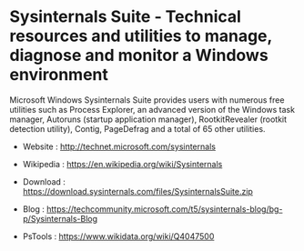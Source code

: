 # Sysinternals Suite - Technical resources and utilities to manage, diagnose and monitor a Windows environment

Microsoft Windows Sysinternals Suite provides users with numerous free utilities such as Process Explorer,
an advanced version of the Windows task manager, Autoruns (startup application manager),
RootkitRevealer (rootkit detection utility), Contig, PageDefrag and a total of 65 other utilities.

* Website : http://technet.microsoft.com/sysinternals
* Wikipedia : https://en.wikipedia.org/wiki/Sysinternals

* Download : https://download.sysinternals.com/files/SysinternalsSuite.zip
* Blog : https://techcommunity.microsoft.com/t5/sysinternals-blog/bg-p/Sysinternals-Blog
* PsTools : https://www.wikidata.org/wiki/Q4047500
